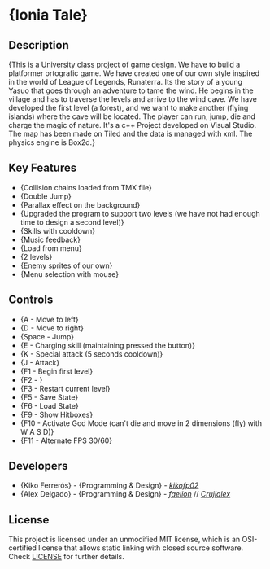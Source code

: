 # {Ionia Tale}

## Description

{This is a University class project of game design. We have to build a platformer ortografic game. We have created one of our own style inspired in the world of League of Legends, Runaterra. Its the story of a young Yasuo that goes through an adventure to tame the wind. He begins in the village and has to traverse the levels and arrive to the wind cave. We have developed the first level (a forest), and we want to make another (flying islands) where the cave will be located. The player can run, jump, die and charge the magic of nature. It's a c++ Project developed on Visual Studio. The map has been made on Tiled and the data is managed with xml. The physics engine is Box2d.}

## Key Features

 - {Collision chains loaded from TMX file}
 - {Double Jump}
 - {Parallax effect on the background}
 - {Upgraded the program to support two levels (we have not had enough time to design a second level)}
 - {Skills with cooldown}
 - {Music feedback}
 - {Load from menu}
 - {2 levels}
 - {Enemy sprites of our own}
 - {Menu selection with mouse}
 
## Controls

- {A - Move to left}
- {D - Move to right}
- {Space - Jump}
- {E - Charging skill (maintaining pressed the button)}
- {K - Special attack (5 seconds cooldown)}
- {J - Attack}
- {F1 - Begin first level}
- {F2 - }
- {F3 - Restart current level}
- {F5 - Save State}
- {F6 - Load State}
- {F9 - Show Hitboxes}
- {F10 - Activate God Mode (can't die and move in 2 dimensions (fly) with W A S D)}
- {F11 - Alternate FPS 30/60}

## Developers

 - {Kiko Ferrerós} - {Programming & Design} - [_kikofp02_](https://github.com/kikofp02)
 - {Alex Delgado} - {Programming & Design} - [_faelion_](https://github.com/faelion) // [_Crujialex_](https://github.com/Crujialex)

## License

This project is licensed under an unmodified MIT license, which is an OSI-certified license that allows static linking with closed source software. Check [LICENSE](LICENSE) for further details.
